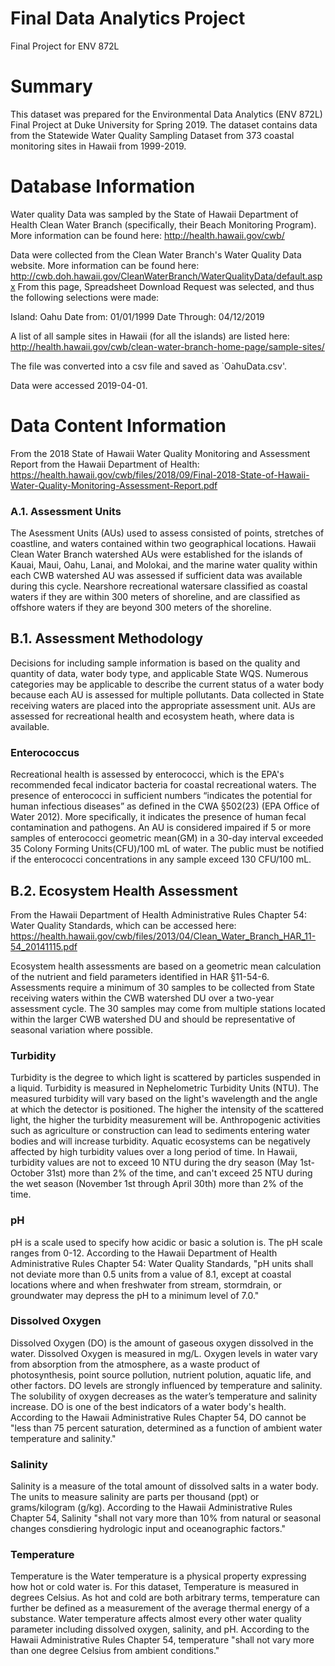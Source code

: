 # Final Data Analytics Project
Final Project for ENV 872L

# Summary
This dataset was prepared for the Environmental Data Analytics (ENV 872L) Final Project at Duke University for Spring 2019.
The dataset contains data from the Statewide Water Quality Sampling Dataset from 373 coastal monitoring sites in Hawaii from 1999-2019.

# Database Information
Water quality Data was sampled by the State of Hawaii Department of Health Clean Water Branch (specifically, their Beach Monitoring Program). More information can be found here: 
http://health.hawaii.gov/cwb/


Data were collected from the Clean Water Branch's Water Quality Data website. More information can be found here: http://cwb.doh.hawaii.gov/CleanWaterBranch/WaterQualityData/default.aspx
From this page, Spreadsheet Download Request was selected, and thus the following selections were made: 


Island: Oahu 
Date from: 01/01/1999
Date Through: 04/12/2019


A list of all sample sites in Hawaii (for all the islands) are listed here:
http://health.hawaii.gov/cwb/clean-water-branch-home-page/sample-sites/


The file was converted into a csv file and saved as `OahuData.csv'. 

Data were accessed 2019-04-01.

# Data Content Information
From the 2018 State of Hawaii Water Quality Monitoring and Assessment Report from the Hawaii Department of Health: 
https://health.hawaii.gov/cwb/files/2018/09/Final-2018-State-of-Hawaii-Water-Quality-Monitoring-Assessment-Report.pdf

### A.1. Assessment Units
The Asessment Units (AUs) used to assess consisted of points, stretches of coastline, and waters contained within two geographical locations. Hawaii Clean Water Branch watershed AUs were established for the islands of Kauai, Maui, Oahu, Lanai, and Molokai, and the marine water quality within each
CWB watershed AU was assessed if sufficient data was available during this cycle. Nearshore recreational watersare classified as coastal waters if they are within 300 meters of shoreline, and are classified as offshore waters if they are beyond 300 meters of the shoreline. 

## B.1. Assessment Methodology
Decisions for including sample information is based on the quality and quantity of data, water body type, and applicable State WQS. Numerous categories may be applicable to describe the current status of a water body because each AU is assessed for multiple pollutants. Data collected in State receiving waters are placed into the appropriate assessment unit.  AUs are assessed for recreational health and ecosystem heath, where data is available. 

### Enterococcus
Recreational health is assessed by enterococci, which is the EPA's recommended fecal indicator bacteria for coastal recreational waters. The presence of enterococci in sufficient numbers “indicates the potential for human infectious diseases” as defined in the CWA §502(23) (EPA Office of Water 2012). More specifically, it indicates the presence of human fecal contamination and pathogens. An AU is considered impaired if 5 or more samples of enterococci geometric mean(GM) in a 30-day interval exceeded 35 Colony Forming Units(CFU)/100 mL of water. The public must be notified if the enterococci concentrations in any sample exceed 130 CFU/100 mL. 

## B.2. Ecosystem Health Assessment
From the Hawaii Department of Health Administrative Rules Chapter 54: Water Quality Standards, which can be accessed here:
https://health.hawaii.gov/cwb/files/2013/04/Clean_Water_Branch_HAR_11-54_20141115.pdf

Ecosystem health assessments are based on a geometric mean calculation of the nutrient and
field parameters identified in HAR §11-54-6. Assessments require a minimum of 30 samples to be collected from State receiving waters within the CWB watershed DU over a two-year assessment cycle. The 30 samples may come from multiple stations located within the larger CWB watershed DU and should be representative of seasonal variation where possible. 

### Turbidity
Turbidity is the degree to which light is scattered by particles suspended in a liquid. Turbidity is measured in Nephelometric Turbidity Units (NTU). The measured turbidity will vary based on the light's wavelength and the angle at which the detector is positioned. The higher the intensity of the scattered light, the higher the turbidity measurement will be. Anthropogenic activities such as agriculture or construction can lead to sediments entering water bodies and will increase turbidity. Aquatic ecosystems can be negatively affected by high turbidity values over a long period of time. In Hawaii, turbidity values are not to exceed 10 NTU during the dry season (May 1st-October 31st) more than 2% of the time, and can't exceed 25 NTU during the wet season (November 1st through April 30th) more than 2% of the time. 


### pH
pH is a scale used to specify how acidic or basic a solution is. The pH scale ranges from 0-12.  According to the Hawaii Department of Health Administrative Rules Chapter 54: Water Quality Standards, "pH units shall not deviate more than 0.5 units from a value of 8.1, except at coastal locations where and when freshwater from stream, stormdrain, or groundwater may depress the pH to a minimum level of 7.0."


### Dissolved Oxygen
Dissolved Oxygen (DO) is the amount of gaseous oxygen dissolved in the water. Dissolved Oxygen is measured in mg/L. Oxygen levels in water vary from absorption from the atmosphere, as a waste product of photosynthesis, point source pollution, nutrient polution, aquatic life, and other factors. DO levels are strongly influenced by temperature and salinity. The solubility of oxygen decreases as the water’s temperature and salinity increase. DO is one of the best indicators of a water body's health.   According to the Hawaii Administrative Rules Chapter 54, DO cannot be "less than 75 percent saturation, determined as a function of ambient water temperature and salinity."

### Salinity
Salinity is a measure of the total amount of dissolved salts in a water body. The units to measure salinity are parts per thousand (ppt) or grams/kilogram (g/kg). According to the Hawaii Administrative Rules Chapter 54, Salinity "shall not vary more than 10% from natural or seasonal changes consdiering hydrologic input and oceanographic factors." 

### Temperature
Temperature is the Water temperature is a physical property expressing how hot or cold water is. For this dataset, Temperature is measured in degrees Celsius.  As hot and cold are both arbitrary terms, temperature can further be defined as a measurement of the average thermal energy of a substance. Water temperature affects almost every other water quality parameter including dissolved oxygen, salinity, and pH.  According to the Hawaii Administrative Rules Chapter 54, temperature "shall not vary more than one degree Celsius from ambient conditions."
